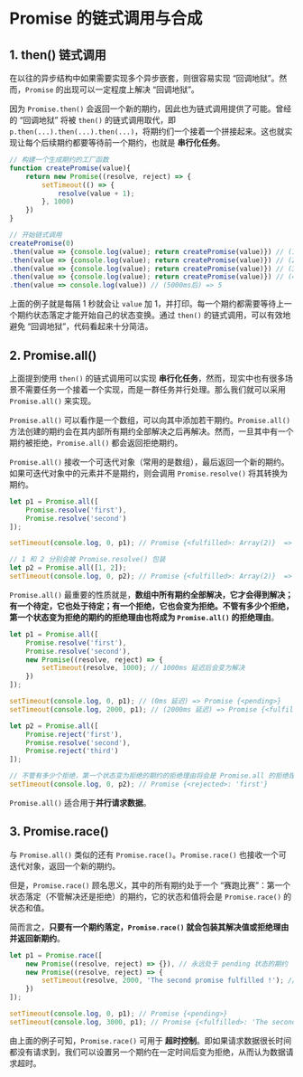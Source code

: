 # Promise 的链式调用与合成

## 1. then() 链式调用
在以往的异步结构中如果需要实现多个异步嵌套，则很容易实现 “回调地狱”。然而，`Promise` 的出现可以一定程度上解决 “回调地狱”。

因为 `Promise.then()` 会返回一个新的期约，因此也为链式调用提供了可能。曾经的 “回调地狱” 将被 `then()` 的链式调用取代，即`p.then(...).then(...).then(...)`，将期约们一个接着一个拼接起来。这也就实现让每个后续期约都要等待前一个期约，也就是 **串行化任务**。

```js
// 构建一个生成期约的工厂函数
function createPromise(value){
    return new Promise((resolve, reject) => {
        setTimeout(() => {
            resolve(value + 1);
        }, 1000)
    })
}

// 开始链式调用
createPromise(0)
.then(value => {console.log(value); return createPromise(value)}) // (1000ms后) => 1
.then(value => {console.log(value); return createPromise(value)}) // (2000ms后) => 2
.then(value => {console.log(value); return createPromise(value)}) // (3000ms后) => 3
.then(value => {console.log(value); return createPromise(value)}) // (4000ms后) => 4
.then(value => console.log(value)) // (5000ms后) => 5
```

上面的例子就是每隔 1 秒就会让 `value` 加 1，并打印。每一个期约都需要等待上一个期约状态落定才能开始自己的状态变换。通过 `then()` 的链式调用，可以有效地避免 “回调地狱”，代码看起来十分简洁。

## 2. Promise.all()
上面提到使用 `then()` 的链式调用可以实现 **串行化任务**，然而，现实中也有很多场景不需要任务一个接着一个实现，而是一群任务并行处理。那么我们就可以采用 `Promise.all()` 来实现。

`Promise.all()` 可以看作是一个数组，可以向其中添加若干期约。`Promise.all()` 方法创建的期约会在其内部所有期约全部解决之后再解决。然而，一旦其中有一个期约被拒绝，`Promise.all()` 都会返回拒绝期约。

`Promise.all()` 接收一个可迭代对象（常用的是数组），最后返回一个新的期约。如果可迭代对象中的元素并不是期约，则会调用 `Promise.resolve()` 将其转换为期约。

```js
let p1 = Promise.all([
    Promise.resolve('first'),
    Promise.resolve('second')
]);

setTimeout(console.log, 0, p1); // Promise {<fulfilled>: Array(2)}  => 0: "first", 1: "second"

// 1 和 2 分别会被 Promise.resolve() 包装
let p2 = Promise.all([1, 2]);
setTimeout(console.log, 0, p2); // Promise {<fulfilled>: Array(2)}  => 0: 1, 1: 2
```

`Promise.all()` 最重要的性质就是，**数组中所有期约全部解决，它才会得到解决；有一个待定，它也处于待定；有一个拒绝，它也会变为拒绝。不管有多少个拒绝，第一个状态变为拒绝的期约的拒绝理由也将成为 `Promise.all()` 的拒绝理由**。

```js
let p1 = Promise.all([
    Promise.resolve('first'),
    Promise.resolve('second'),
    new Promise((resolve, reject) => {
        setTimeout(resolve, 1000); // 1000ms 延迟后会变为解决
    })
]);

setTimeout(console.log, 0, p1); // (0ms 延迟) => Promise {<pending>}
setTimeout(console.log, 2000, p1); // (2000ms 延迟) => Promise {<fulfilled>: Array(3)}

let p2 = Promise.all([
    Promise.reject('first'),
    Promise.resolve('second'),
    Promise.reject('third')
]);

// 不管有多少个拒绝，第一个状态变为拒绝的期约的拒绝理由将会是 Promise.all 的拒绝理由。
setTimeout(console.log, 0, p2); // Promise {<rejected>: 'first'}
```
`Promise.all()` 适合用于**并行请求数据**。

## 3. Promise.race()

与 `Promise.all()` 类似的还有 `Promise.race()`。`Promise.race()` 也接收一个可迭代对象，返回一个新的期约。

但是，`Promise.race()` 顾名思义，其中的所有期约处于一个 “赛跑比赛”：第一个状态落定（不管解决还是拒绝）的期约，它的状态和值将会是 `Promise.race()` 的状态和值。

简而言之，**只要有一个期约落定，`Promise.race()` 就会包装其解决值或拒绝理由并返回新期约**。

```js
let p1 = Promise.race([
    new Promise((resolve, reject) => {}), // 永远处于 pending 状态的期约
    new Promise((resolve, reject) => {
        setTimeout(resolve, 2000, 'The second promise fulfilled !'); // 2000ms 延迟后，状态变为解决
    })
]);

setTimeout(console.log, 0, p1); // Promise {<pending>}
setTimeout(console.log, 3000, p1); // Promise {<fulfilled>: 'The second promise fulfilled !'}
```

由上面的例子可知，`Promise.race()` 可用于 **超时控制**。即如果请求数据很长时间都没有请求到，我们可以设置另一个期约在一定时间后变为拒绝，从而认为数据请求超时。